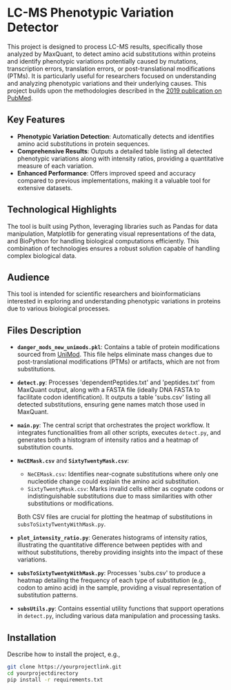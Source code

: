 # LC-MS Phenotypic Variation Detector

This project is designed to process LC-MS results, specifically those analyzed by MaxQuant, to detect amino acid substitutions within proteins and identify phenotypic variations potentially caused by mutations, transcription errors, translation errors, or post-translational modifications (PTMs). It is particularly useful for researchers focused on understanding and analyzing phenotypic variations and their underlying causes.
This project builds upon the methodologies described in the [2019 publication on PubMed](https://pubmed.ncbi.nlm.nih.gov/31353208/).

## Key Features

- **Phenotypic Variation Detection**: Automatically detects and identifies amino acid substitutions in protein sequences.
- **Comprehensive Results**: Outputs a detailed table listing all detected phenotypic variations along with intensity ratios, providing a quantitative measure of each variation.
- **Enhanced Performance**: Offers improved speed and accuracy compared to previous implementations, making it a valuable tool for extensive datasets.

## Technological Highlights

The tool is built using Python, leveraging libraries such as Pandas for data manipulation, Matplotlib for generating visual representations of the data, and BioPython for handling biological computations efficiently. This combination of technologies ensures a robust solution capable of handling complex biological data.

## Audience

This tool is intended for scientific researchers and bioinformaticians interested in exploring and understanding phenotypic variations in proteins due to various biological processes.




## Files Description

- **`danger_mods_new_unimods.pkl`**: Contains a table of protein modifications sourced from [UniMod](https://www.unimod.org/). This file helps eliminate mass changes due to post-translational modifications (PTMs) or artifacts, which are not from substitutions.

- **`detect.py`**: Processes 'dependentPeptides.txt' and 'peptides.txt' from MaxQuant output, along with a FASTA file (ideally DNA FASTA to facilitate codon identification). It outputs a table 'subs.csv' listing all detected substitutions, ensuring gene names match those used in MaxQuant.

- **`main.py`**: The central script that orchestrates the project workflow. It integrates functionalities from all other scripts, executes `detect.py`, and generates both a histogram of intensity ratios and a heatmap of substitution counts.

- **`NeCEMask.csv`** and **`SixtyTwentyMask.csv`**:
  - `NeCEMask.csv`: Identifies near-cognate substitutions where only one nucleotide change could explain the amino acid substitution.
  - `SixtyTwentyMask.csv`: Marks invalid cells either as cognate codons or indistinguishable substitutions due to mass similarities with other substitutions or modifications.

  Both CSV files are crucial for plotting the heatmap of substitutions in `subsToSixtyTwentyWithMask.py`.

- **`plot_intensity_ratio.py`**: Generates histograms of intensity ratios, illustrating the quantitative difference between peptides with and without substitutions, thereby providing insights into the impact of these variations.

- **`subsToSixtyTwentyWithMask.py`**: Processes 'subs.csv' to produce a heatmap detailing the frequency of each type of substitution (e.g., codon to amino acid) in the sample, providing a visual representation of substitution patterns.

- **`subsUtils.py`**: Contains essential utility functions that support operations in `detect.py`, including various data manipulation and processing tasks.


## Installation

Describe how to install the project, e.g.,

```bash
git clone https://yourprojectlink.git
cd yourprojectdirectory
pip install -r requirements.txt
